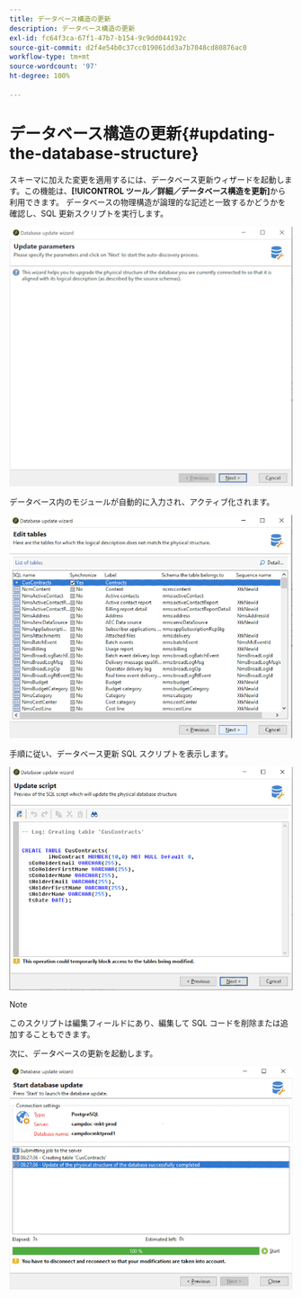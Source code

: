```yaml
---
title: データベース構造の更新
description: データベース構造の更新
exl-id: fc64f3ca-67f1-47b7-b154-9c9dd044192c
source-git-commit: d2f4e54b0c37cc019061dd3a7b7048cd80876ac0
workflow-type: tm+mt
source-wordcount: '97'
ht-degree: 100%

---
```


# データベース構造の更新{#updating-the-database-structure}

スキーマに加えた変更を適用するには、データベース更新ウィザードを起動します。この機能は、**[!UICONTROL ツール／詳細／データベース構造を更新]**&#x200B;から利用できます。 データベースの物理構造が論理的な記述と一致するかどうかを確認し、SQL 更新スクリプトを実行します。

![](assets/schema_update.png)

データベース内のモジュールが自動的に入力され、アクティブ化されます。

![](assets/schema_update_select2.png)

手順に従い、データベース更新 SQL スクリプトを表示します。

![](assets/schema_update2.png)

>[!NOTE]
>
>このスクリプトは編集フィールドにあり、編集して SQL コードを削除または追加することもできます。

次に、データベースの更新を起動します。

![](assets/schema_update3.png)
